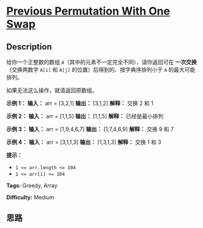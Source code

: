 # [Previous Permutation With One Swap][title]

## Description

给你一个正整数的数组 `A`（其中的元素不一定完全不同），请你返回可在 **一次交换** （交换两数字 `A[i]` 和 `A[j]`
的位置）后得到的、按字典序排列小于 `A` 的最大可能排列。

如果无法这么操作，就请返回原数组。

**示例 1：**
            **输入：** arr = [3,2,1]    **输出：** [3,1,2]    **解释：** 交换 2 和 1    

**示例 2：**
            **输入：** arr = [1,1,5]    **输出：** [1,1,5]    **解释：** 已经是最小排列    

**示例 3：**
            **输入：** arr = [1,9,4,6,7]    **输出：** [1,7,4,6,9]    **解释：** 交换 9 和 7    

**示例 4：**
            **输入：** arr = [3,1,1,3]    **输出：** [1,3,1,3]    **解释：** 交换 1 和 3    

**提示：**

  * `1 <= arr.length <= 104`
  * `1 <= arr[i] <= 104`


**Tags:** Greedy, Array

**Difficulty:** Medium

## 思路

[title]: https://leetcode-cn.com/problems/previous-permutation-with-one-swap
